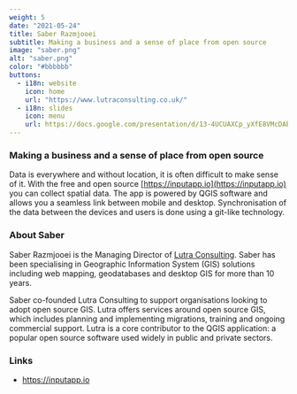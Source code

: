 ```yaml
---
weight: 5
date: "2021-05-24"
title: Saber Razmjooei
subtitle: Making a business and a sense of place from open source
image: "saber.png"
alt: "saber.png"
color: "#bbbbbb"
buttons:
  - i18n: website
    icon: home
    url: "https://www.lutraconsulting.co.uk/"
  - i18n: slides
    icon: menu
    url: https://docs.google.com/presentation/d/13-4UCUAXCp_yXfE8VMcDAEyDUxDj5n03TIWwD57Clgo/edit?usp=sharing
---
```


### Making a business and a sense of place from open source

Data is everywhere and without location, it is often difficult to make sense of
it. With the free and open source [https://inputapp.io](https://inputapp.io)
you can collect spatial data. The app is powered by QGIS software and allows
you a seamless link between mobile and desktop. Synchronisation of the data
between the devices and users is done using a git-like technology.

### About Saber

Saber Razmjooei is the Managing Director of [Lutra
Consulting](http://www.lutraconsulting.co.uk/). Saber has been specialising in
Geographic Information System (GIS) solutions including web mapping,
geodatabases and desktop GIS for more than 10 years.

Saber co-founded Lutra Consulting to support organisations looking to adopt
open source GIS. Lutra offers services around open source GIS, which includes
planning and implementing migrations, training and ongoing commercial support.
Lutra is a core contributor to the QGIS application: a popular open source
software used widely in public and private sectors.

### Links

- https://inputapp.io
